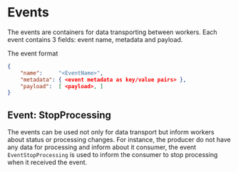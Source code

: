# Events

The events are containers for data transporting  between workers. Each event contains 3 fields: event name, metadata and payload.

The event format
```json
{
    "name":     "<EventName>",
    "metadata": { <event metadata as key/value pairs> },
    "payload":  [ <payload>, ]
}
```

## Event: StopProcessing

The events can be used not only for data transport but inform workers about status or processing changes. For instance, the producer do not have any data for processing and inform about it consumer, the event `EventStopProcessing` is used to inform the consumer to stop processing when it received the event. 



